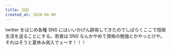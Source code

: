 ```yaml
---
title: 日記
created_at: 2020-06-08
---
```


twitter をはじめ各種 SNS にはいいかげん辟易してきたのでしばらくここで隠居生活を送ることにする。若者は SNS なんかやめて資格の勉強とかやっとけや。それはそうと夏休み突入でぇ〜す！！！
